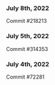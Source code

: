 ### July 8th, 2022

Commit #218213

### July 5th, 2022

Commit #314353


### July 4th, 2022

Commit #72281
